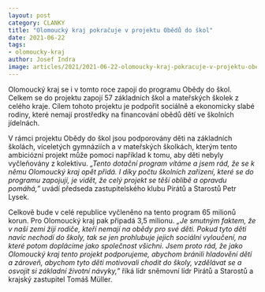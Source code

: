```yaml
---
layout: post
category: CLANKY
title: "Olomoucký kraj pokračuje v projektu Obědů do škol"
date: 2021-06-22
tags: 
- olomoucky-kraj
author: Josef Indra
image: articles/2021/2021-06-22-olomoucky-kraj-pokracuje-v-projektu-obedu-do-skol.jpg  #751x422 pixelu
---
```

Olomoucký kraj se i v tomto roce zapojí do programu Obědy do škol. Celkem se do projektu zapojí 57 základních škol a mateřských školek z celého kraje. Cílem tohoto projektu je podpořit sociálně a ekonomicky slabé rodiny, které nemají prostředky na financování obědů dětí ve školních jídelnách.

V rámci projektu Obědy do škol jsou podporovány děti na základních školách, víceletých gymnáziích a v mateřských školkách, kterým tento ambiciózní projekt může pomoci například k tomu, aby děti nebyly vyčleňovány z kolektivu. *„Tento dotační program vítáme a jsem rád, že se k němu Olomoucký kraj opět přidá. I díky počtu školních zařízení, které se do programu zapojují, je vidět, že celý projekt se těší oblibě a opravdu pomáhá,”* uvádí předseda zastupitelského klubu Pirátů a Starostů Petr Lysek. 

Celkově bude v celé republice vyčleněno na tento program 65 milionů korun. Pro Olomoucký kraj pak připadá 3,5 milionu. *„Je smutným faktem, že v naší zemi žijí rodiče, kteří nemají na obědy pro své děti. Pokud tyto děti navíc nechodí do školy, tak se jen prohlubuje jejich sociální vyloučení, na které potom doplácíme jako společnost všichni. Jsem proto rád, že jako Olomoucký kraj tento projekt podporujeme, abychom bránili hladovění dětí a zároveň, abychom tyto děti motivovali chodit do školy, vzdělávat se a osvojit si základní životní návyky,”* říká lídr sněmovní lídr Pirátů a Starostů a krajský zastupitel Tomáš Müller.
